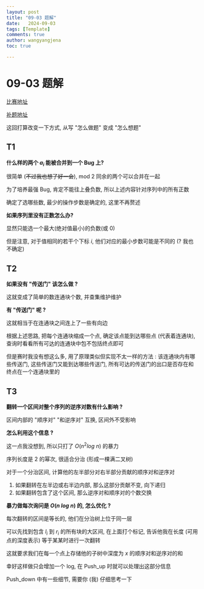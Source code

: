 ```yaml
---
layout: post
title: "09-03 题解"
date:   2024-09-03
tags: [Template]
comments: true
author: wangyangjena
toc: true

---
```


<!-- 在Markdown文件中 -->

<script src="https://cdnjs.cloudflare.com/ajax/libs/jquery/3.6.0/jquery.min.js"></script>
<script>
$(document).ready(function() {
    var text = $('article').text(); // 获取文章内容
    var wordCount = text.split(/\s+/).length; // 计算字数
    $('article').append('<p>字数统计： ' + wordCount + '</p>'); // 将字数添加到文章中
});
</script>



<head>
    <script src="https://cdn.mathjax.org/mathjax/latest/MathJax.js?config=TeX-AMS-MML_HTMLorMML" type="text/javascript"></script>
    <script type="text/x-mathjax-config">
        MathJax.Hub.Config({
            tex2jax: {
            skipTags: ['script', 'noscript', 'style', 'textarea', 'pre'],
            inlineMath: [['$','$']]
            }
        });
    </script>
</head>



# 09-03 题解



[比赛地址](https://mna.wang/contest/601)

[补题地址](https://mna.wang/contest/603)



这回打算改变一下方式, 从写 "怎么做题" 变成 "怎么想题"



## T1



**什么样的两个 $a_i$ 能被合并到一个 Bug 上?**



很简单 (~~不过我也想了好一会~~), mod 2 同余的两个可以合并在一起



为了培养最强 Bug, 肯定不能往上叠负数, 所以上述内容针对序列中的所有正数



确定了选哪些数, 最少的操作步数是确定的, 这里不再赘述



**如果序列里没有正数怎么办?**



显然只能选一个最大(绝对值最小)的负数(或 0)



但是注意, 对于值相同的若干个下标 $i$, 他们对应的最小步数可能是不同的 (? 我也不确定)



## T2



**如果没有 "传送门" 该怎么做 ?**



这就变成了简单的数连通块个数, 并查集维护维护



**有 "传送门" 呢 ?**



这就相当于在连通块之间连上了一些有向边



根据上述思路, 把每个连通块缩成一个点, 确定该点能到达哪些点 (代表着连通块), 查询时看看所有可达的连通块中包不包括终点即可



但是赛时我没有想这么多, 用了原理类似但实现不太一样的方法 : 该连通块内有哪些传送门, 这些传送门又能到达哪些传送门, 所有可达的传送门的出口是否存在和终点在一个连通块里的



## T3



**翻转一个区间对整个序列的逆序对数有什么影响 ?**



区间内部的 "顺序对" "和逆序对" 互换, 区间外不受影响



**怎么利用这个信息 ?** 



这一点我没想到, 所以只打了 $O(n^2 log\ n)$ 的暴力



序列长度是 2 的幂次, 很适合分治 (形成一棵满二叉树)



对于一个分治区间, 计算他的左半部分对右半部分贡献的顺序对和逆序对



1. 如果翻转在左半边或右半边内部, 那么这部分贡献不变, 向下递归
2. 如果翻转包含了这个区间, 那么逆序对和顺序对的个数交换



**暴力做每次询问是 $O(n\ log\ n)$ 的, 怎么优化 ?**



每次翻转的区间是等长的, 他们在分治树上位于同一层



可以先找到包含 $l_i$ 到 $r_i$ 的所有块的大区间, 在上面打个标记, 告诉他我在长度 (可用点的深度表示) 等于某某时进行一次翻转



这就要求我们在每一个点上存储他的子树中深度为 $x$ 的顺序对和逆序对的和



幸好这样做只会增加一个 log, 在 Push_up 时就可以处理出这部分信息



Push_down 中有一些细节, 需要你 (我) 仔细思考一下

